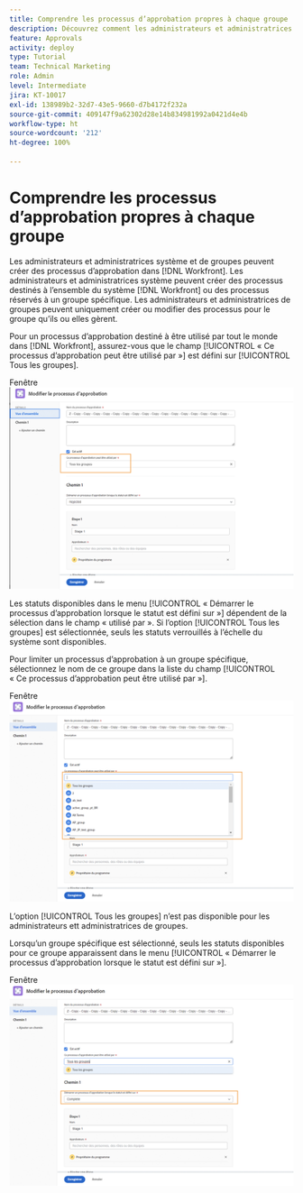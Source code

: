 ```yaml
---
title: Comprendre les processus d’approbation propres à chaque groupe
description: Découvrez comment les administrateurs et administratrices de groupes peuvent créer ou modifier les processus d’approbation pour les groupes qu’ils ou elles gèrent.
feature: Approvals
activity: deploy
type: Tutorial
team: Technical Marketing
role: Admin
level: Intermediate
jira: KT-10017
exl-id: 138989b2-32d7-43e5-9660-d7b4172f232a
source-git-commit: 409147f9a62302d28e14b834981992a0421d4e4b
workflow-type: ht
source-wordcount: '212'
ht-degree: 100%

---
```


# Comprendre les processus d’approbation propres à chaque groupe

Les administrateurs et administratrices système et de groupes peuvent créer des processus d’approbation dans [!DNL Workfront]. Les administrateurs et administratrices système peuvent créer des processus destinés à l’ensemble du système [!DNL Workfront] ou des processus réservés à un groupe spécifique. Les administrateurs et administratrices de groupes peuvent uniquement créer ou modifier des processus pour le groupe qu’ils ou elles gèrent.

Pour un processus d’approbation destiné à être utilisé par tout le monde dans [!DNL Workfront], assurez-vous que le champ [!UICONTROL « Ce processus d’approbation peut être utilisé par »] est défini sur [!UICONTROL Tous les groupes].

Fenêtre ![[!UICONTROL Modifier un processus d’approbation] avec le champ du groupe en surbrillance](assets/admin-fund-approval-processes-1.png)

Les statuts disponibles dans le menu [!UICONTROL « Démarrer le processus d’approbation lorsque le statut est défini sur »] dépendent de la sélection dans le champ « utilisé par ». Si l’option [!UICONTROL Tous les groupes] est sélectionnée, seuls les statuts verrouillés à l’échelle du système sont disponibles.

Pour limiter un processus d’approbation à un groupe spécifique, sélectionnez le nom de ce groupe dans la liste du champ [!UICONTROL « Ce processus d’approbation peut être utilisé par »].

Fenêtre ![[!UICONTROL Modifier un processus d’approbation] avec le champ du groupe étendu](assets/admin-fund-approval-processes-2.png)

L’option [!UICONTROL Tous les groupes] n’est pas disponible pour les administrateurs ett administratrices de groupes.

Lorsqu’un groupe spécifique est sélectionné, seuls les statuts disponibles pour ce groupe apparaissent dans le menu [!UICONTROL « Démarrer le processus d’approbation lorsque le statut est défini sur »].

Fenêtre ![[!UICONTROL Modifier un processus d’approbation] avec le champ de statut en surbrillance](assets/admin-fund-approval-processes-3.png)

